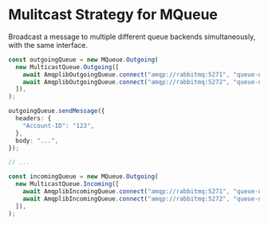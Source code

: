 # Mulitcast Strategy for MQueue

Broadcast a message to multiple different queue backends simultaneously, with
the same interface.

```ts
const outgoingQueue = new MQueue.Outgoing(
  new MulticastQueue.Outgoing([
    await AmqplibOutgoingQueue.connect("amqp://rabbitmq:5271", "queue-name"),
    await AmqplibOutgoingQueue.connect("amqp://rabbitmq:5272", "queue-name2"),
  ]),
);

outgoingQueue.sendMessage({
  headers: {
    "Account-ID": "123",
  },
  body: "...",
});

// ...

const incomingQueue = new MQueue.Outgoing(
  new MulticastQueue.Incoming([
    await AmqplibIncomingQueue.connect("amqp://rabbitmq:5271", "queue-name"),
    await AmqplibIncomingQueue.connect("amqp://rabbitmq:5272", "queue-name2"),
  ]),
);
```
